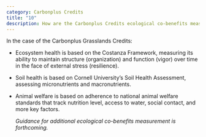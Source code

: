 ```yaml
---
category: Carbonplus Credits
title: "10"
description: How are the Carbonplus Credits ecological co-benefits measured?
---
```

In the case of the Carbonplus Grasslands Credits:

* Ecosystem health is based on the Costanza Framework, measuring its ability to maintain structure (organization) and function (vigor) over time in the face of external stress (resilience).
* Soil health is based on Cornell University’s Soil Health Assessment, assessing micronutrients and macronutrients.
* Animal welfare is based on adherence to national animal welfare standards that track nutrition level, access to water, social contact, and more key factors.

  *Guidance for additional ecological co-benefits measurement is forthcoming.*